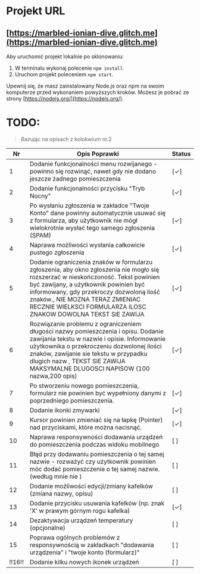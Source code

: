 # Projekt URL

## [https://marbled-ionian-dive.glitch.me](https://marbled-ionian-dive.glitch.me)

Aby uruchomić projekt lokalnie po sklonowaniu:

1. W terminalu wykonaj polecenie `npm install`.
2. Uruchom projekt poleceniem `npm start`.

Upewnij się, że masz zainstalowany Node.js oraz npm na swoim komputerze przed wykonaniem powyższych kroków. Możesz je pobrać ze strony [https://nodejs.org/](https://nodejs.org/).



# TODO:
> Bazując na opisach z kolokwium nr.2


|   Nr  | Opis Poprawki                    | Status      |
|-------|----------------------------------|-------------|
|   1   | Dodanie funkcjonalności menu rozwijanego - powinno się rozwinąć, nawet gdy nie dodano jeszcze żadnego pomieszczenia | [✓] |
|   2   | Dodanie funkcjonalności przycisku "Tryb Nocny"| [✓] |
|   3   | Po wysłaniu zgłoszenia w zakładce "Twoje Konto" dane powinny automatycznie usuwać się z formularza, aby użytkownik nie mógł wielokrotnie wysłać tego samego zgłoszenia (SPAM) | [✓] |
|   4   | Naprawa możliwości wysłania całkowicie pustego zgłoszenia | [✓] |
|   5   | Dodanie ograniczenia znaków w formularzu zgłoszenia, aby okno zgłoszenia nie mogło się rozszerzać w nieskończoność. Tekst powinien być zawijany, a użytkownik powinien być informowany, gdy przekroczy dozwoloną ilość znaków., NIE MOZNA TERAZ ZMIENIAC RECZNIE WIELKSCI FORMULARZA ILOSC ZNAKOW DOWOLNA TEKST SIE ZAWIJA | [✓] |
|   6   | Rozwiązanie problemu z ograniczeniem długości nazwy pomieszczenia i opisu. Dodanie zawijania tekstu w nazwie i opisie. Informowanie użytkownika o przekroczeniu dozwolonej ilości znaków, zawijanie sie tekstu w przypadku dlugich nazw , TEKST SIE ZAWIJA MAKSYMALNE DLUGOSCI NAPISOW (100 nazwa,200 opis) | [✓] |
|   7   | Po stworzeniu nowego pomieszczenia, formularz nie powinien być wypełniony danymi z poprzedniego pomieszczenia. | [✓] |
|   8   | Dodanie ikonki zmywarki | [✓] |
|   9   | Kursor powinien zmieniać się na łapkę (Pointer) nad przyciskami, które można nacisnąć. | [✓] |
|   10   | Naprawa responsywności dodawania urządzeń do pomieszczenia podczas widoku mobilnego | [ ] |
|   11  | Błąd przy dodawaniu pomieszczenia o tej samej nazwie - rozważyć czy użytkownik powinien móc dodać pomieszczenie o tej samej nazwie. (według mnie nie )| [ ] |
|   12   | Dodanie możliwości edycji/zmiany kafelków (zmiana nazwy, opisu) | [ ] |
|   13   | Dodanie przycisku usuwania kafelków (np. znak 'X' w prawym górnym rogu kafelka) | [✓] |
|   14   | Dezaktywacja urządzeń temperatury (opcjonalne) | [ ] |
|   15   | Poprawa ogólnych problemów z responsywnością w zakładkach "dodawania urządzenia" i "twoje konto (formularz)" | [ ] |
|   !!16!!   | Dodanie kilku nowych ikonek urządzeń | [ ] |
